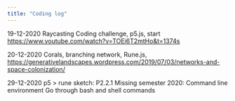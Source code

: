 ```yaml
---
title: "Coding log"
---
```


19-12-2020 
Raycasting Coding challenge, p5.js, start https://www.youtube.com/watch?v=TOEi6T2mtHo&t=1374s

20-12-2020
Corals, branching network, Rune.js, https://generativelandscapes.wordpress.com/2019/07/03/networks-and-space-colonization/

29-12-2020
p5 > rune sketch: P2.2.1
Missing semester 2020: Command line environment
Go through bash and shell commands


